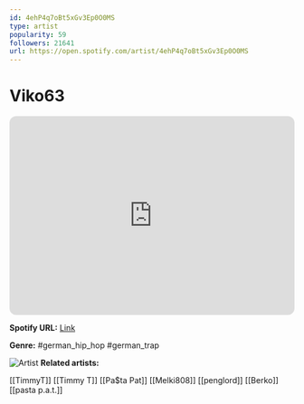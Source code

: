 ```yaml
---
id: 4ehP4q7oBt5xGv3Ep0O0MS
type: artist
popularity: 59
followers: 21641
url: https://open.spotify.com/artist/4ehP4q7oBt5xGv3Ep0O0MS
---
```

# Viko63

<iframe style="border-radius:12px" src="https://open.spotify.com/embed/artist/4ehP4q7oBt5xGv3Ep0O0MS" width="100%" height="352" frameBorder="0" allowfullscreen="" allow="autoplay; clipboard-write; encrypted-media; fullscreen; picture-in-picture" loading="lazy"></iframe>

**Spotify URL:** [Link](https://open.spotify.com/artist/4ehP4q7oBt5xGv3Ep0O0MS)

**Genre:**  #german_hip_hop #german_trap

![Artist](https://i.scdn.co/image/ab6761610000e5eb2c562a005ce79ec8a0a05214)
**Related artists:**

[[TimmyT]]
[[Timmy T]]
[[Pa$ta Pat]]
[[Melki808]]
[[penglord]]
[[Berko]]
[[pasta p.a.t.]]
